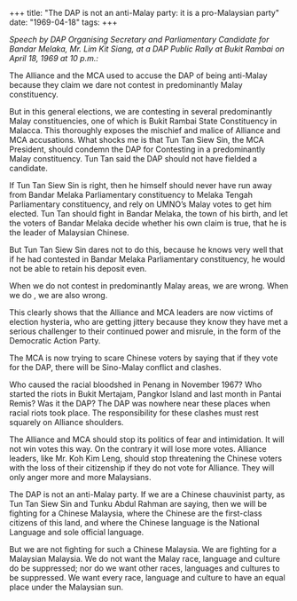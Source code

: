 +++ 
title: "The DAP is not an anti-Malay party: it is a pro-Malaysian party"
date: "1969-04-18"
tags:
+++

_Speech by DAP Organising Secretary and Parliamentary Candidate for Bandar Melaka, Mr. Lim Kit Siang, at a DAP Public Rally at Bukit Rambai on April 18, 1969 at 10 p.m.:_

The Alliance and the MCA used to accuse the DAP of being anti-Malay because they claim we dare not contest in predominantly Malay constituency.

But in this general elections, we are contesting in several predominantly Malay constituencies, one of which is Bukit Rambai State Constituency in Malacca. This thoroughly exposes the mischief and malice of Alliance and MCA accusations.
What shocks me is that Tun Tan Siew Sin, the MCA President, should condemn the DAP for Contesting in a predominantly Malay constituency. Tun Tan said the DAP should not have fielded a candidate.

If Tun Tan Siew Sin is right, then he himself should never have run away from Bandar Melaka Parliamentary constituency to Melaka Tengah Parliamentary constituency, and rely on UMNO’s Malay votes to get him elected. Tun Tan should fight in Bandar Melaka, the town of his birth, and let the voters of Bandar Melaka decide whether his own claim is true, that he is the leader of Malaysian Chinese.

But Tun Tan Siew Sin dares not to do this, because he knows very well that if he had contested in Bandar Melaka Parliamentary constituency, he would not be able to retain his deposit even.</u>

When we do not contest in predominantly Malay areas, we are wrong. When we do , we are also wrong.

This clearly shows that the Alliance and MCA leaders are now victims of election hysteria, who are getting jittery because they know they have met a serious challenger to their continued power and misrule, in the form of the Democratic Action Party.

The MCA is now trying to scare Chinese voters by saying that if they vote for the DAP, there will be Sino-Malay conflict and clashes.

Who caused the racial bloodshed in Penang in November 1967? Who started the riots in Bukit Mertajam, Pangkor Island and last month in Pantai Remis? Was it the DAP? The DAP was nowhere near these places when racial riots took place. The responsibility for these clashes must rest squarely on Alliance shoulders.

The Alliance and MCA should stop its politics of fear and intimidation. It will not win votes this way. On the contrary it will lose more votes. Alliance leaders, like Mr. Koh Kim Leng, should stop threatening the Chinese voters with the loss of their citizenship if they do not vote for Alliance. They will only anger more and more Malaysians.

The DAP is not an anti-Malay party. If we are a Chinese chauvinist party, as Tun Tan Siew Sin and Tunku Abdul Rahman are saying, then we will be fighting for a Chinese Malaysia, where the Chinese are the first-class citizens of this land, and where the Chinese language is the National Language and sole official language.

But we are not fighting for such a Chinese Malaysia. We are fighting for a Malaysian Malaysia. We do not want the Malay race, language and culture do be suppressed; nor do we want other races, languages and cultures to be suppressed. We want every race, language and culture to have an equal place under the Malaysian sun.
 
